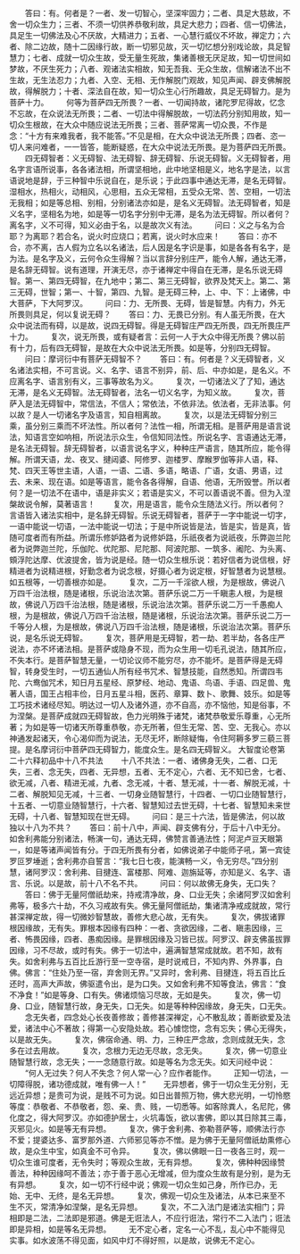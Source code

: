 <!-- { "loadSidebar": true } -->
　　答曰：有。何者是？一者、发一切智心，坚深牢固力；二者、具足大慈故，不舍一切众生力；三者、不须一切供养恭敬利故，具足大悲力；四者、信一切佛法，具足生一切佛法及心不厌故，大精进力；五者、一心慧行威仪不坏故，禅定力；六者、除二边故，随十二因缘行故，断一切邪见故，灭一切忆想分别戏论故，具足智慧力；七者、成就一切众生故，受无量生死故，集诸善根无厌足故，知一切世间如梦故，不厌生死力；八者、观诸法实相故，知无吾我、无众生故，信解诸法不出不生故，无生法忍力；九者、入空、无相、无作解脱门观故，知见声闻、辟支佛解脱故，得解脱力；十者、深法自在故，知一切众生心行所趣故，具足无碍智力。是为菩萨十力。
　　何等为菩萨四无所畏？一者、一切闻持故，诸陀罗尼得故，忆念不忘故，在众说法无所畏；二者、一切法中得解脱故，一切法药分别知用故，知一切众生根故，在大众中随应说法无所畏；三者、菩萨常离一切众畏，不作是念：“十方有来难我者，我不能答。”不见是相，在大众中说法无所畏；四者、恣一切人来问难者，一一皆答，能断疑惑，在大众中说法无所畏。是为菩萨四无所畏。
　　四无碍智者：义无碍智、法无碍智、辞无碍智、乐说无碍智。义无碍智者，用名字言语所说事，各各诸法相，所谓坚相地，此中地坚相是义，地名字是法，以言语说地是辞，于三种智中乐说自在，是乐说；于此四事中通达无滞，是名无碍智。湿相水，热相火，动相风，心思相，五众无常相，五受众无常、苦、空相，一切法无我相；如是等总相、别相，分别诸法亦如是，是名义无碍智。法无碍智者，知是义名字，坚相名为地，如是等一切名字分别中无滞，是名为法无碍智。所以者何？离名字，义不可得，知义必由于名，以是故次义有法。
　　问曰：义之与名为合耶？为离耶？若合名，说火时应烧口；若离，说火时水应来！
　　答曰：亦不合，亦不离，古人假为立名以名诸法，后人因是名字识是事，如是各各有名字，是为法。是名字及义，云何令众生得解？当以言辞分别庄严，能令人解，通达无滞，是名辞无碍智。说有道理，开演无尽，亦于诸禅定中得自在无滞，是名乐说无碍智。第一、第四无碍智，在九地中；第二、第三无碍智，欲界及梵天上。第二、第三无碍，世智；第一、十智，第四、九智。是无碍三种，上、中、下：上诸佛，中大菩萨，下大阿罗汉。
　　问曰：力、无所畏、无碍，皆是智慧。内有力，外无所畏则具足，何以复说无碍？
　　答曰：力、无畏已分别。有人虽无所畏，在大众中说法而有碍，以是故，说四无碍智。得是无碍智庄严四无所畏，四无所畏庄严十力。
　　复次，说无所畏，或有疑者言：云何一人于大众中得无所畏？佛以前有十力，后有四无碍智，是故在大众中说法无所畏。如是等，分别四无碍智。
　　问曰：摩诃衍中有菩萨无碍智不？
　　答曰：有。何者是？义无碍智者，义名诸法实相，不可言说。义、名字、语言不别异，前、后、中亦如是，是名义。不应离名字、语言别有义，三事等故名为义。
　　复次，一切诸法义了了知，通达无滞，是名义无碍智。法无碍智者，法名一切义名字，为知义故。
　　复次，菩萨入是法无碍智中，常信法，不信人；常依法，不依非法。依法者，无非法事。何以故？是人一切诸名字及语言，知自相离故。
　　复次，以是法无碍智分别三乘，虽分别三乘而不坏法性。所以者何？法性一相，所谓无相。是菩萨用是语言说法，知语言空如响相，所说法示众生，令信知同法性。所说名字、言语通达无滞，是名法无碍智。辞无碍智者，以语言说名字义，种种庄严语言，随其所应，能令得解。所谓天语，龙、夜叉、揵闼婆、阿修罗、迦楼罗、摩睺罗伽等非人语，释、梵、四天王等世主语，人语，一语、二语、多语，略语、广语，女语、男语，过去、未来、现在语。如是等语言，能令各各得解，自语、他语，无所毁誉。所以者何？是一切法不在语中，语是非实义；若语是实义，不可以善语说不善。但为入涅槃故说令解，莫著语言！
　　复次，用是语言，能令众生随法义行。所以者何？言语皆入诸法实相中，是名辞无碍智。乐说无碍智者，菩萨于一字中能说一切字，一语中能说一切语，一法中能说一切法；于是中所说皆是法，皆是实，皆是真，皆随可度者而有所益。所谓乐修妒路者为说修妒路，乐祇夜者为说祇夜，乐弊迦兰陀者为说弊迦兰陀，乐伽陀、优陀那、尼陀那、阿波陀那、一筑多、阇陀、为头离、頞浮陀达摩、优波提舍，皆为说是经。随一切众生根乐说：若好信者为说信根，好精进者为说精进根，好勤念者为说念根，好摄心者为说定根，好智慧者为说慧根。如五根等，一切善根亦如是。
　　复次，二万一千淫欲人根，为是根故，佛说八万四千治法根，随是诸根，乐说治法次第。菩萨乐说二万一千瞋恚人根，为是根故，佛说八万四千治法根，随是诸根，乐说治法次第。菩萨乐说二万一千愚痴人根，为是根故，佛说八万四千治法根，随是诸根，乐说治法次第。菩萨乐说二万一千等分人根，为是根故，佛说八万四千治法根，随是诸根，乐说治法次第。菩萨乐说，是名乐说无碍智。
　　复次，菩萨用是无碍智，若一劫、若半劫，各各庄严说法，亦不坏诸法相。是菩萨或隐身不现，而为众生用一切毛孔说法，随其所应，不失本行。是菩萨智慧无量，一切论议师不能穷尽，亦不能坏。是菩萨得是无碍智，转身受生时，一切五通仙人所有经书咒术、智慧技能，自然悉知。所谓四韦陀、六鸯伽咒术，知日月五星经、原梦经、地动、鬼语、鸟语、手语、四足兽、鬼著人语，国王占相丰俭，日月五星斗相，医药、章算、数卜、歌舞、妓乐。如是等工巧技术诸经尽知。明达过一切人及诸外道，亦不自高，亦不恼他，知是俗事，不为涅槃。是菩萨成就四无碍智故，色力光明殊于诸梵，诸梵恭敬爱乐尊重，心无所著；为如是等一切诸天所尊重恭敬，亦无所著，但生无常、苦、空、无我心。亦以神通发起诸天，令心渴仰而为说法，无尽无坏，断除疑悔，令住阿耨多罗三藐三菩提。是名摩诃衍中菩萨四无碍智力，能度众生。是名四无碍智义。
大智度论卷第二十六释初品中十八不共法
　　十八不共法：一者、诸佛身无失，二者、口无失，三者、念无失，四者、无异想，五者、无不定心，六者、无不知已舍，七者、欲无减，八者、精进无减，九者、念无减，十者、慧无减，十一者、解脱无减，十二者、解脱知见无减，十三者、一切身业随智慧行，十四者、一切口业随智慧行，十五者、一切意业随智慧行，十六者、智慧知过去世无碍，十七者、智慧知未来世无碍，十八者、智慧知现在世无碍。
　　问曰：是三十六法，皆是佛法，何以故独以十八为不共？
　　答曰：前十八中，声闻、辟支佛有分，于后十八中无分。如舍利弗能分别诸法，畅演一句，通达无碍，佛赞言善通法性；阿泥卢豆天眼第一，如是等诸声闻皆有分。于四无所畏有分者，如佛说弟子中能师子吼，第一宾徒罗叵罗埵逝；舍利弗亦自誓言：“我七日七夜，能演畅一义，令无穷尽。”四分别慧，诸阿罗汉：舍利弗、目揵连、富楼那、阿难、迦旃延等，亦知是义、名字、语言、乐说。以是故，前十八不名不共。
　　问曰：何以故佛无身失，无口失？
　　答曰：佛于无量阿僧祇劫来，持戒清净故，身、口业无失；余诸阿罗汉如舍利弗等，极多六十劫，不久习戒故有失。佛无量阿僧祇劫，集诸清净戒成就故，常行甚深禅定故，得一切微妙智慧故，善修大悲心故，无有失。
　　复次，佛拔诸罪根因缘故，无有失。罪根本因缘有四种：一者、贪欲因缘，二者、瞋恚因缘，三者、怖畏因缘，四者、愚痴因缘。是罪根因缘及习皆已拔。阿罗汉、辟支佛虽拔罪因缘，习不尽故，或时有失。佛于一切法中，遍满智慧常成就故。若不知，故有失。如舍利弗与五百比丘游行至一空寺宿，是时说戒日，不知内界、外界事，白佛。佛言：“住处乃至一宿，弃舍则无界。”又异时，舍利弗、目揵连，将五百比丘还时，高声大声故，佛驱遣令出，是为口失。又如舍利弗不知等食法，佛言：“食不净食！”如是等身、口有失。佛诸烦恼习尽故，无如是失。
　　复次，佛一切身、口业，随智慧行故，身无失，口无失。如是等种种因缘故，身无失，口无失。
　　念无失者，四念处心长夜善修故；善修甚深禅定，心不散乱故；善断欲爱及法爱，诸法中心不著故；得第一心安隐处故。若心懅惚惚，念有忘失；佛心无得失，以是故无失。
　　复次，佛宿命通、明、力，三种庄严念故，念则成就无失，念多在过去用故。
　　复次，念根力无边无尽故，念无失。
　　复次，佛一切意业随智慧行故，念无失；一一念随意行故。如是等名为念无失。如天问经中说：
　　“何人无过失？何人不失念？何人常一心？应作者能作。
　　正知一切法，一切障得脱，诸功德成就，唯有佛一人！”
　　无异想者，佛于一切众生无分别，无远近异想；是贵可为说，是贱不可为说。如日出普照万物，佛大悲光明，一切怜愍等度：恭敬者、不恭敬者，怨、亲、贵、贱，一切悉等。如客除粪人，名尼陀，佛化度之，得大阿罗汉。亦如德护居士，火坑毒饭，欲以害佛，即以其日除其三毒，灭邪见火。如是等无有异想。
　　复次，佛于舍利弗、弥勒菩萨等，顺佛法行亦不爱；提婆达多、富罗那外道、六师邪见等亦不憎。是为佛于无量阿僧祇劫熏修心故，是众生中宝，如真金不可令异。
　　复次，佛以佛眼一日一夜各三时，观一切众生谁可度者，无令失时；等观众生故，无有异想。
　　复次，佛种种因缘赞善法，种种因缘呵不善法；亦于善于恶心无增减，但为度众生故有是分别，是为无有异想。
　　复次，如一切不行经中说；佛观一切众生如己身，所作已办，无始、无中、无终，是名无异想。
　　复次，佛观一切众生及诸法，从本已来至不生不灭，常清净如涅槃，是名无异想。
　　复次，不二入法门是诸法实相门；异相即是二法，二法即是邪道。佛是无诳法人，不应行诳法，常行不二入法门；诳法即是异相，如是等名无异想。
　　无不定心者，定名一心不乱，乱心中不能得见实事。如水波荡不得见面，如风中灯不得好照，以是故，说佛无不定心。
